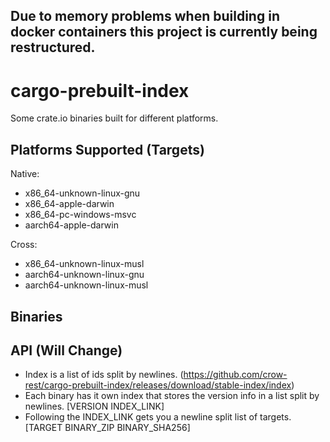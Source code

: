 ## Due to memory problems when building in docker containers this project is currently being restructured.

# cargo-prebuilt-index
Some crate.io binaries built for different platforms.

## Platforms Supported (Targets)

Native:
- x86_64-unknown-linux-gnu
- x86_64-apple-darwin
- x86_64-pc-windows-msvc
- aarch64-apple-darwin

Cross:
- x86_64-unknown-linux-musl
- aarch64-unknown-linux-gnu
- aarch64-unknown-linux-musl

## Binaries

## API (Will Change)

- Index is a list of ids split by newlines. (https://github.com/crow-rest/cargo-prebuilt-index/releases/download/stable-index/index)
- Each binary has it own index that stores the version info in a list split by newlines. [VERSION INDEX_LINK]
- Following the INDEX_LINK gets you a newline split list of targets. [TARGET BINARY_ZIP BINARY_SHA256]
